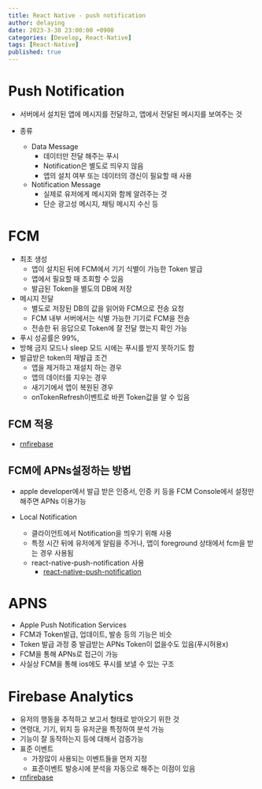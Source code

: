 ```yaml
---
title: React Native - push notification
author: delaying
date: 2023-3-30 23:00:00 +0900
categories: [Develop, React-Native]
tags: [React-Native]
published: true
---
```


# Push Notification

- 서버에서 설치된 앱에 메시지를 전달하고, 앱에서 전달된 메시지를 보여주는 것

- 종류
  - Data Message
    - 데이터만 전달 해주는 푸시
    - Notification은 별도로 띄우지 않음
    - 앱의 설치 여부 또는 데이터의 갱신이 필요할 때 사용
  - Notification Message
    - 실제로 유저에게 메시지와 함께 알려주는 것
    - 단순 광고성 메시지, 채팅 메시지 수신 등

# FCM

- 최초 생성
  - 앱이 설치된 뒤에 FCM에서 기기 식별이 가능한 Token 발급
  - 앱에서 필요할 때 조회할 수 있음
  - 발급된 Token을 별도의 DB에 저장
- 메시지 전달
  - 별도로 저장된 DB의 값을 읽어와 FCM으로 전송 요청
  - FCM 내부 서버에서는 식별 가능한 기기로 FCM을 전송
  - 전송한 뒤 응답으로 Token에 잘 전달 했는지 확인 가능
- 푸시 성공률은 99%,
- 방해 금지 모드나 sleep 모드 시에는 푸시를 받지 못하기도 함
- 발급받은 token의 재발급 조건
  - 앱을 제거하고 재설치 하는 경우
  - 앱의 데이터를 지우는 경우
  - 새기기에서 앱이 복원된 경우
  - onTokenRefresh이벤트로 바뀐 Token값을 알 수 있음

## FCM 적용

- [rnfirebase](https://rnfirebase.io/messaging/usage/ios-setup)

## FCM에 APNs설정하는 방법

- apple developer에서 발급 받은 인증서, 인증 키 등을 FCM Console에서 설정만 해주면 APNs 이용가능

- Local Notification
  - 클라이언트에서 Notification을 띄우기 위해 사용
  - 특정 시간 뒤에 유저에게 알림을 주거나, 앱이 foreground 상태에서 fcm을 받는 경우 사용됨
  - react-native-push-notification 사용
    - [react-native-push-notification](https://www.npmjs.com/package/react-native-push-notification)

# APNS

- Apple Push Notification Services
- FCM과 Token발급, 업데이트, 발송 등의 기능은 비슷
- Token 발급 과정 중 발급받는 APNs Token이 없을수도 있음(푸시허용x)
- FCM을 통해 APNs로 접근이 가능
- 사실상 FCM을 통해 ios에도 푸시를 보낼 수 있는 구조

# Firebase Analytics

- 유저의 행동을 추적하고 보고서 형태로 받아오기 위한 것
- 연령대, 기기, 위치 등 유저군을 특정하여 분석 가능
- 기능이 잘 동작하는지 등에 대해서 검증가능
- 표준 이벤트
  - 가장많이 사용되는 이벤트들을 먼저 지정
  - 표준이벤트 발송시에 분석을 자동으로 해주는 이점이 있음
- [rnfirebase](https://rnfirebase.io/analytics/usage)
